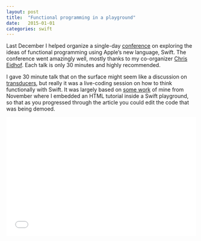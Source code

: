 ```yaml
---
layout: post
title:  "Functional programming in a playground"
date:   2015-01-01
categories: swift
---
```


Last December I helped organize a single-day [conference](http://2014.funswiftconf.com) on exploring the ideas of functional programming using Apple’s new language, Swift. The conference went amazingly well, mostly thanks to my co-organizer [Chris Eidhof](http://www.eidhof.nl). Each talk is only 30 minutes and highly recommended.

I gave 30 minute talk that on the surface might seem like a discussion on [transducers](http://clojure.org/transducers), but really it was a live-coding session on how to think functionally with Swift. It was largely based on [some work](http://github.com/mbrandonw/learn-transducers-playground) of mine from November where I embedded an HTML tutorial inside a Swift playground, so that as you progressed through the article you could edit the code that was being demoed.

<div style="text-align: center;">
  <iframe width="560" height="315" style="max-width: 100%" src="//www.youtube.com/embed/estNbh2TF3E" frameborder="0" allowfullscreen></iframe>
</div>

